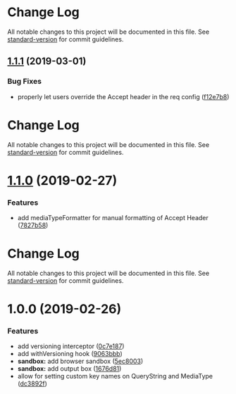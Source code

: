 # Change Log

All notable changes to this project will be documented in this file. See [standard-version](https://github.com/conventional-changelog/standard-version) for commit guidelines.

## [1.1.1](https://github.com/Weffe/axios-api-versioning/compare/v1.1.0...v1.1.1) (2019-03-01)


### Bug Fixes

* properly let users override the Accept header in the req config ([f12e7b8](https://github.com/Weffe/axios-api-versioning/commit/f12e7b8))



# Change Log

All notable changes to this project will be documented in this file. See [standard-version](https://github.com/conventional-changelog/standard-version) for commit guidelines.

# [1.1.0](https://github.com/Weffe/axios-api-versioning/compare/v1.0.0...v1.1.0) (2019-02-27)


### Features

* add mediaTypeFormatter for manual formatting of Accept Header ([7827b58](https://github.com/Weffe/axios-api-versioning/commit/7827b58))



# Change Log

All notable changes to this project will be documented in this file. See [standard-version](https://github.com/conventional-changelog/standard-version) for commit guidelines.

# 1.0.0 (2019-02-26)


### Features

* add versioning interceptor ([0c7e187](https://github.com/Weffe/axios-api-versioning/commit/0c7e187))
* add withVersioning hook ([9063bbb](https://github.com/Weffe/axios-api-versioning/commit/9063bbb))
* **sandbox:** add browser sandbox ([5ec8003](https://github.com/Weffe/axios-api-versioning/commit/5ec8003))
* **sandbox:** add output box ([1676d81](https://github.com/Weffe/axios-api-versioning/commit/1676d81))
* allow for setting custom key names on QueryString and MediaType ([dc3892f](https://github.com/Weffe/axios-api-versioning/commit/dc3892f))
